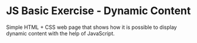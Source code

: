 # JS Basic Exercise -  Dynamic Content

Simple HTML + CSS web page that shows how it is possible to display dynamic content with the help of JavaScript.